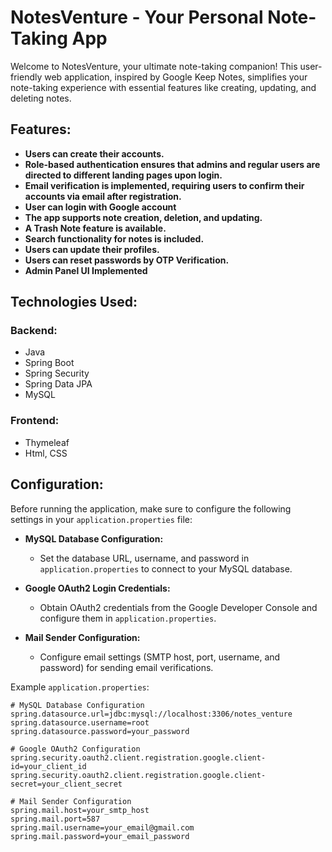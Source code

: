 # NotesVenture - Your Personal Note-Taking App

Welcome to NotesVenture, your ultimate note-taking companion! This user-friendly web application, inspired by Google Keep Notes, simplifies your note-taking experience with essential features like creating, updating, and deleting notes.

## Features:

- **Users can create their accounts.**
- **Role-based authentication ensures that admins and regular users are directed to different landing pages upon login.**
- **Email verification is implemented, requiring users to confirm their accounts via email after registration.**
- **User can login with Google account**
- **The app supports note creation, deletion, and updating.**
- **A Trash Note feature is available.**
- **Search functionality for notes is included.**
- **Users can update their profiles.**
- **Users can reset passwords by OTP Verification.**
- **Admin Panel UI Implemented**

## Technologies Used:

### Backend:

- Java
- Spring Boot
- Spring Security
- Spring Data JPA
- MySQL

### Frontend:

- Thymeleaf
- Html, CSS

## Configuration:

Before running the application, make sure to configure the following settings in your `application.properties` file:

- **MySQL Database Configuration:**
  - Set the database URL, username, and password in `application.properties` to connect to your MySQL database.

- **Google OAuth2 Login Credentials:**
  - Obtain OAuth2 credentials from the Google Developer Console and configure them in `application.properties`.

- **Mail Sender Configuration:**
  - Configure email settings (SMTP host, port, username, and password) for sending email verifications.

Example `application.properties`:

```properties
# MySQL Database Configuration
spring.datasource.url=jdbc:mysql://localhost:3306/notes_venture
spring.datasource.username=root
spring.datasource.password=your_password

# Google OAuth2 Configuration
spring.security.oauth2.client.registration.google.client-id=your_client_id
spring.security.oauth2.client.registration.google.client-secret=your_client_secret

# Mail Sender Configuration
spring.mail.host=your_smtp_host
spring.mail.port=587
spring.mail.username=your_email@gmail.com
spring.mail.password=your_email_password
